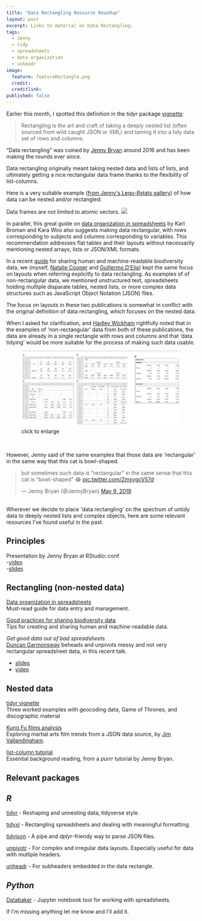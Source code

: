 ```yaml
---
title: "Data Rectangling Resource Roundup"
layout: post
excerpt: Links to material on Data Rectangling. 
tags:
  - Jenny
  - tidy
  - spreadsheets
  - data organization
  - unheadr
image:
  feature: featureRectangle.png
  credit: 
  creditlink: 
published: false
---
```


Earlier this month, I spotted this definition in the _tidyr_ package [vignette](https://tidyr.tidyverse.org/dev/articles/rectangle.html):

> Rectangling is the art and craft of taking a deeply nested list (often sourced from wild caught JSON or XML) and taming it into a tidy data set of rows and columns.   

“Data rectangling” was coined by [Jenny Bryan](https://twitter.com/JennyBryan) around 2016 and has been making the rounds ever since.

<script async class="speakerdeck-embed" data-id="907f3dc0cdb5496c8d35efca70e5f6bd" data-ratio="1.33333333333333" src="//speakerdeck.com/assets/embed.js"></script>  

Data rectangling originally meant taking nested data and lists of lists, and ultimately getting a nice rectangular data frame thanks to the flexibility of list-columns.

Here is a very suitable example ([from Jenny's Lego-Rstats gallery](https://github.com/jennybc/lego-rstats)) of how data can be nested and/or rectangled:

Data frames are not limited to atomic vectors.
<img src="https://raw.githubusercontent.com/jennybc/lego-rstats/master/lego-rstats_013-smaller.jpg" > 

In parallel, this great guide on [data organization in spreadsheets](https://doi.org/10.1080/00031305.2017.1375989) 
by Karl Broman and Kara Woo also suggests making data rectangular, with rows corresponding to subjects and columns corresponding to variables. This recommendation addresses flat tables and their layouts without necessarily mentioning nested arrays, lists or JSON/XML formats.

In a recent [guide](https://doi.org/10.4404/hystrix-00133-2018) for sharing human and machine-readable biodiversity data, we (myself, [Natalie Cooper](https://twitter.com/nhcooper123) and [Guillermo D’Elía](https://twitter.com/GuillermoDElia)) kept the same focus on layouts when referring explicitly to data rectangling. As examples of of non-rectangular data, we mentioned unstructured text, spreadsheets holding multiple disparate tables, nested lists, or more complex data structures such as JavaScript Object Notation (JSON) files.

The focus on layouts in these two publications is somewhat in conflict with the original definition of data rectangling, which focuses on the nested data.

When I asked for clarification, and [Hadley Wickham](https://twitter.com/hadleywickham) rightfully noted that in the examples of ‘non-rectangular’ data from both of these publications, the data are already in a single rectangle with rows and columns and that ‘data tidying’ would be more suitable for the process of making such data usable. 

<figure>
    <a href="/images/rectfigs.png"><img src="/images/rectfigs.png"></a>
        <figcaption>click to enlarge</figcaption>
</figure>
<br>

However, Jenny said of the same examples that those data are ‘rectangular’ in the same way that this cat is bowl-shaped.

<blockquote class="twitter-tweet" data-conversation="none" data-lang="en"><p lang="en" dir="ltr">but sometimes such data is “rectangular” in the same sense that this cat is “bowl-shaped” 😂 <a href="https://t.co/ZmxvgcV57d">pic.twitter.com/ZmxvgcV57d</a></p>&mdash; Jenny Bryan (@JennyBryan) <a href="https://twitter.com/JennyBryan/status/1126582138344595456?ref_src=twsrc%5Etfw">May 9, 2019</a></blockquote>
<script async src="https://platform.twitter.com/widgets.js" charset="utf-8"></script>

<br>
Wherever we decide to place 'data rectangling' on the spectrum of untidy data to deeply nested lists and complex objects, here are some relevant resources I've found useful in the past. 


## Principles
Presentation by Jenny Bryan at RStudio::conf  
-[video](https://www.rstudio.com/resources/videos/data-rectangling/)  
-[slides](https://speakerdeck.com/jennybc/data-rectangling-1)  


## Rectangling (non-nested data) 

[Data organization in spreadsheets](https://doi.org/10.1080/00031305.2017.1375989)  
Must-read guide for data entry and management. 

[Good practices for sharing biodiversity data](https://doi.org/10.4404/hystrix-00133-2018)  
Tips for creating and sharing human and machine-readable data.

*Get good data out of bad spreadsheets*  
[Duncan Garmonsway](https://twitter.com/nacnudus) beheads and unpivots messy and not very rectangular spreadsheet data, in this recent talk.

- [slides](https://docs.google.com/presentation/d/1tVwn_-QVGZTflnF9APiPACNvyAKqujdl6JmxmrdDjok/edit?usp=sharing)  
- [video](https://www.youtube.com/watch?v=PYAxTuPk1mc)

## Nested data

[tidyr vignette](https://tidyr.tidyverse.org/dev/articles/rectangle.html)  
Three worked examples with geocoding data, Game of Thrones, and discographic material

[Kung Fu films analysis](https://vallandingham.me/shaw_bros_analysis.html)  
Exploring martial arts film trends from a JSON data source, by [Jim Vallandingham](https://twitter.com/vlandham).

[list-column tutorial](https://jennybc.github.io/purrr-tutorial/ls13_list-columns.html)  
Essential background reading, from a _purrr_ tutorial by Jenny Bryan.

## Relevant packages

_R_
---
[tidyr](https://tidyr.tidyverse.org/dev/index.html) - Reshaping and unnesting data, tidyverse style.  

[tidyxl](https://github.com/nacnudus/tidyxl) - Rectangling spreadsheets and dealing with meaningful formatting.

[tidyjson](https://github.com/sailthru/tidyjson) - A pipe and _dplyr_-friendy way to parse JSON files.

[unpivotr](https://github.com/nacnudus/unpivotr) - For complex and irregular data layouts. Especially useful for data with mutliple headers.

[unheadr](https://github.com/luisDVA/unheadr) - For subheaders embedded in the data rectangle.

_Python_
---
[Databaker](https://databaker.sensiblecode.io/) - Jupyter notebook tool for working with spreadsheets.




If I'm missing anything let me know and I'll add it.

